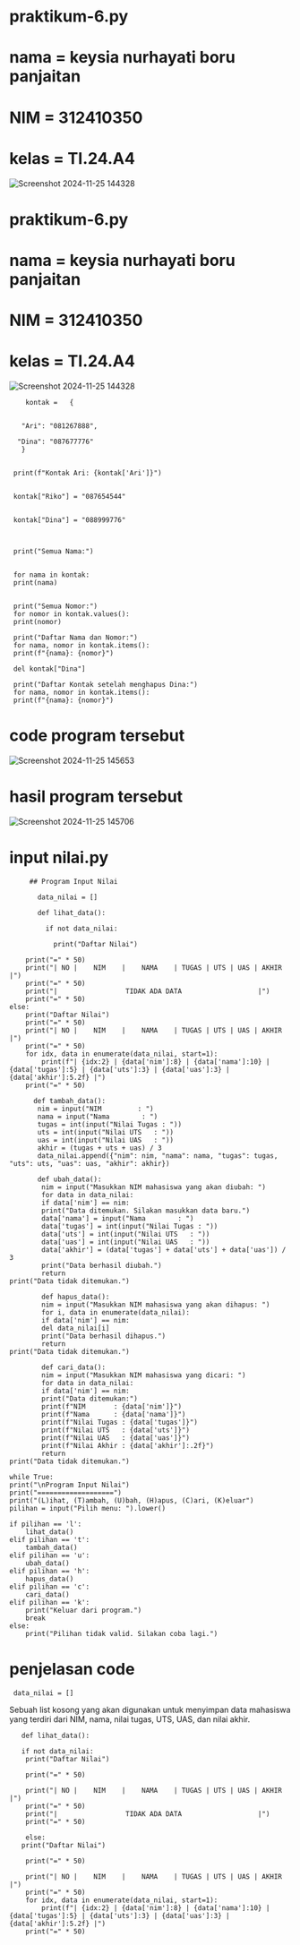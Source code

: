 # praktikum-6.py
# nama = keysia nurhayati boru panjaitan
# NIM = 312410350
# kelas = TI.24.A4
![Screenshot 2024-11-25 144328](https://github.com/user-attachments/assets/ada9d073-584c-464a-a82e-737270e91cab)
# praktikum-6.py
# nama = keysia nurhayati boru panjaitan
# NIM = 312410350
# kelas = TI.24.A4
![Screenshot 2024-11-25 144328](https://github.com/user-attachments/assets/ada9d073-584c-464a-a82e-737270e91cab)


        kontak =   {
      
       
       "Ari": "081267888",
  
      "Dina": "087677776"
       }


     print(f"Kontak Ari: {kontak['Ari']}")


     kontak["Riko"] = "087654544"


     kontak["Dina"] = "088999776"



     print("Semua Nama:")


     for nama in kontak:
     print(nama)


     print("Semua Nomor:")
     for nomor in kontak.values():
     print(nomor)

     print("Daftar Nama dan Nomor:")
     for nama, nomor in kontak.items():
     print(f"{nama}: {nomor}")

     del kontak["Dina"]

     print("Daftar Kontak setelah menghapus Dina:")
     for nama, nomor in kontak.items():
     print(f"{nama}: {nomor}")
 # code program tersebut      
 ![Screenshot 2024-11-25 145653](https://github.com/user-attachments/assets/12922f53-1453-4b56-a6ee-1db444becc64)
 # hasil program tersebut
 ![Screenshot 2024-11-25 145706](https://github.com/user-attachments/assets/43e3bf46-4782-4ad8-aef1-61de4da0ed6a)
 # input nilai.py
         ## Program Input Nilai 
         
           data_nilai = []

           def lihat_data():
           
             if not data_nilai:
             
               print("Daftar Nilai")
               
        print("=" * 50)
        print("| NO |    NIM    |    NAMA    | TUGAS | UTS | UAS | AKHIR |")
        print("=" * 50)
        print("|                 TIDAK ADA DATA                   |")
        print("=" * 50)
    else:
        print("Daftar Nilai")
        print("=" * 50)
        print("| NO |    NIM    |    NAMA    | TUGAS | UTS | UAS | AKHIR |")
        print("=" * 50)
        for idx, data in enumerate(data_nilai, start=1):
            print(f"| {idx:2} | {data['nim']:8} | {data['nama']:10} | {data['tugas']:5} | {data['uts']:3} | {data['uas']:3} | {data['akhir']:5.2f} |")
        print("=" * 50)

          def tambah_data():
           nim = input("NIM         : ")
           nama = input("Nama        : ")
           tugas = int(input("Nilai Tugas : "))
           uts = int(input("Nilai UTS   : "))
           uas = int(input("Nilai UAS   : "))
           akhir = (tugas + uts + uas) / 3
           data_nilai.append({"nim": nim, "nama": nama, "tugas": tugas, "uts": uts, "uas": uas, "akhir": akhir})

           def ubah_data():
            nim = input("Masukkan NIM mahasiswa yang akan diubah: ")
            for data in data_nilai:
            if data['nim'] == nim:
            print("Data ditemukan. Silakan masukkan data baru.")
            data['nama'] = input("Nama        : ")
            data['tugas'] = int(input("Nilai Tugas : "))
            data['uts'] = int(input("Nilai UTS   : "))
            data['uas'] = int(input("Nilai UAS   : "))
            data['akhir'] = (data['tugas'] + data['uts'] + data['uas']) / 3
            print("Data berhasil diubah.")
            return
    print("Data tidak ditemukan.")

            def hapus_data():
            nim = input("Masukkan NIM mahasiswa yang akan dihapus: ")
            for i, data in enumerate(data_nilai):
            if data['nim'] == nim:
            del data_nilai[i]
            print("Data berhasil dihapus.")
            return
    print("Data tidak ditemukan.")

            def cari_data():
            nim = input("Masukkan NIM mahasiswa yang dicari: ")
            for data in data_nilai:
            if data['nim'] == nim:
            print("Data ditemukan:")
            print(f"NIM       : {data['nim']}")
            print(f"Nama      : {data['nama']}")
            print(f"Nilai Tugas : {data['tugas']}")
            print(f"Nilai UTS   : {data['uts']}")
            print(f"Nilai UAS   : {data['uas']}")
            print(f"Nilai Akhir : {data['akhir']:.2f}")
            return
    print("Data tidak ditemukan.")

    while True:
    print("\nProgram Input Nilai")
    print("===================")
    print("(L)ihat, (T)ambah, (U)bah, (H)apus, (C)ari, (K)eluar")
    pilihan = input("Pilih menu: ").lower()

    if pilihan == 'l':
        lihat_data()
    elif pilihan == 't':
        tambah_data()
    elif pilihan == 'u':
        ubah_data()
    elif pilihan == 'h':
        hapus_data()
    elif pilihan == 'c':
        cari_data()
    elif pilihan == 'k':
        print("Keluar dari program.")
        break
    else:
        print("Pilihan tidak valid. Silakan coba lagi.")
# penjelasan code
     data_nilai = []
Sebuah list kosong yang akan digunakan untuk menyimpan data mahasiswa yang terdiri dari NIM, nama, nilai tugas, UTS, UAS, dan nilai akhir.

       def lihat_data():

       if not data_nilai:
        print("Daftar Nilai")
        
        print("=" * 50)
        
        print("| NO |    NIM    |    NAMA    | TUGAS | UTS | UAS | AKHIR |")
        print("=" * 50)
        print("|                 TIDAK ADA DATA                   |")
        print("=" * 50)
        
        else:
       print("Daftar Nilai")
        
        print("=" * 50)
        
        print("| NO |    NIM    |    NAMA    | TUGAS | UTS | UAS | AKHIR |")
        print("=" * 50)
        for idx, data in enumerate(data_nilai, start=1):
            print(f"| {idx:2} | {data['nim']:8} | {data['nama']:10} | {data['tugas']:5} | {data['uts']:3} | {data['uas']:3} | {data['akhir']:5.2f} |")
        print("=" * 50)






